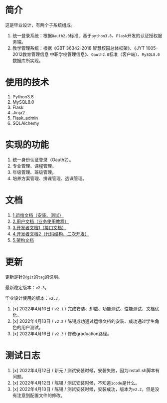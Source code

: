 # 简介

这是毕业设计，有两个子系统组成。

1. 统一登录系统：根据`Oauth2.0`标准、基于`python3.8`、`Flask`开发的认证授权服务端。
2. 教学管理系统：根据《GBT 36342-2018 智慧校园总体框架》、《JYT 1005-2012教育管理信息 中职学校管理信息》、`Oauth2.0`标准（客户端）、`MySQL8.0`数据库所实现。

# 使用的技术

1. Python3.8
2. MySQL8.0
3. Flask
4. Jinja2
5. Flask_admin
6. SQLAlchemy

# 实现的功能

1. 统一身份认证登录（Oauth2）。
2. 专业管理、课程管理。
3. 年级管理、班级管理。
4. 培养方案管理、排课管理、选课管理。

# 文档

1. [1.运维文档（安装、测试）](./0docs/1.运维文档（安装、测试）.md)
2. [2.用户文档（业务使用教程）](./0docs/2.用户文档（业务使用教程）.md)
3. [3.开发者文档1（接口文档）](./0docs/3.开发者文档1（接口文档）.md)
4. [4.开发者文档2（代码结构、二次开发）](./0docs/4.开发者文档2（代码结构、二次开发）.md)
5. [5.架构文档](./0docs/5.架构文档.md)

# 更新

更新是针对`git`的`tag`的说明。

最新稳定版本：`v2.3`。

毕业设计使用的版本：`v2.3`。

1. [x] 2022年4月10日 / `v2.1` / 完成安装、卸载、功能测试、性能测试、文档优化。
2. [x] 2022年4月13日 / `v2.2` / 陈锡成功通过运维文档的安装、成功通过学生角色的用户测试。
3. [x] 2022年4月16日 / `v2.3` / 修改graduation路径。

# 测试日志

1. [x] 2022年4月12日 / 新元 / 测试安装时候，安装失败，因为install.sh脚本有问题。
2. [x] 2022年4月12日 / 陈锡 / 测试安装时候，不知道`1code`是什么。
3. [x] 2022年4月13日 / 陈锡 / 测试安装时候，安装成功，版本为`v2.2`，但是没有注意到配置文件的修改。
